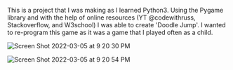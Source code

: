 This is a project that I was making as I learned Python3. Using the Pygame library and with the help of online resources (YT @codewithruss, Stackoverflow, and W3school) I was able to create 'Doodle Jump'. I wanted to re-program this game as it was a game that I played often as a child. 


![Screen Shot 2022-03-05 at 9 20 30 PM](https://user-images.githubusercontent.com/96805095/156908041-6e918ed0-4af4-46bb-8ac8-f2f750eda11b.png)

![Screen Shot 2022-03-05 at 9 20 54 PM](https://user-images.githubusercontent.com/96805095/156908027-c45b1bbe-af76-4de9-8daf-6d90c86b58e3.png)
